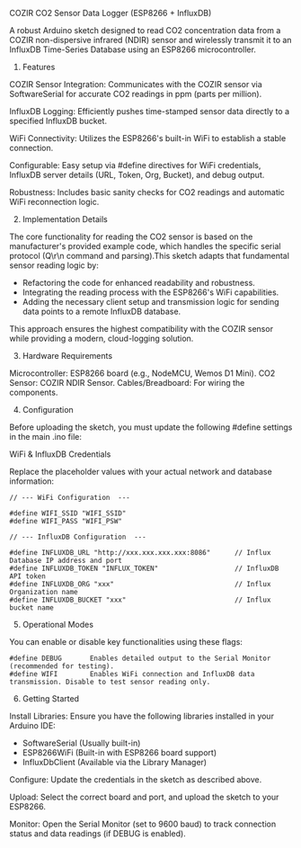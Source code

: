 COZIR CO2 Sensor Data Logger (ESP8266 + InfluxDB)

A robust Arduino sketch designed to read CO2 concentration data from a COZIR non-dispersive infrared (NDIR) sensor and wirelessly transmit it to an InfluxDB Time-Series Database using an ESP8266 microcontroller.

1. Features

COZIR Sensor Integration: Communicates with the COZIR sensor via SoftwareSerial for accurate CO2 readings in ppm (parts per million).

InfluxDB Logging: Efficiently pushes time-stamped sensor data directly to a specified InfluxDB bucket.

WiFi Connectivity: Utilizes the ESP8266's built-in WiFi to establish a stable connection.

Configurable: Easy setup via #define directives for WiFi credentials, InfluxDB server details (URL, Token, Org, Bucket), and debug output.

Robustness: Includes basic sanity checks for CO2 readings and automatic WiFi reconnection logic.

2. Implementation Details

The core functionality for reading the CO2 sensor is based on the manufacturer's provided example code, which handles the specific serial protocol (Q\r\n command and parsing).This sketch adapts that fundamental sensor reading logic by:

- Refactoring the code for enhanced readability and robustness.
- Integrating the reading process with the ESP8266's WiFi capabilities.
- Adding the necessary client setup and transmission logic for sending data points to a remote InfluxDB database.

This approach ensures the highest compatibility with the COZIR sensor while providing a modern, cloud-logging solution.

3. Hardware Requirements

Microcontroller: ESP8266 board (e.g., NodeMCU, Wemos D1 Mini).
CO2 Sensor: COZIR NDIR Sensor.
Cables/Breadboard: For wiring the components.

4. Configuration
   
Before uploading the sketch, you must update the following #define settings in the main .ino file:

WiFi & InfluxDB Credentials

Replace the placeholder values with your actual network and database information:
	
	// --- WiFi Configuration  ---

	#define WIFI_SSID "WIFI_SSID" 
	#define WIFI_PASS "WIFI_PSW" 
	
	// --- InfluxDB Configuration  ---

	#define INFLUXDB_URL "http://xxx.xxx.xxx.xxx:8086" 		// Influx Database IP address and port
	#define INFLUXDB_TOKEN "INFLUX_TOKEN"             		// InfluxDB API token
	#define INFLUXDB_ORG "xxx"                       	  	// Influx Organization name
	#define INFLUXDB_BUCKET "xxx"              				// Influx bucket name

5. Operational Modes

You can enable or disable key functionalities using these flags:

	#define DEBUG		Enables detailed output to the Serial Monitor (recommended for testing).
	#define WIFI		Enables WiFi connection and InfluxDB data transmission. Disable to test sensor reading only.

6. Getting Started
   
Install Libraries: Ensure you have the following libraries installed in your Arduino IDE:

- SoftwareSerial (Usually built-in)
- ESP8266WiFi (Built-in with ESP8266 board support)
- InfluxDbClient (Available via the Library Manager)
	
Configure: Update the credentials in the sketch as described above.

Upload: Select the correct board and port, and upload the sketch to your ESP8266.

Monitor: Open the Serial Monitor (set to 9600 baud) to track connection status and data readings (if DEBUG is enabled).

